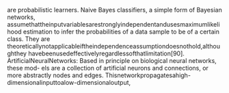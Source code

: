 are probabilistic learners. Naive Bayes classifiers, a simple form of Bayesian networks,
assumethattheinputvariablesarestronglyindependentandusesmaximumlikelihood
estimation to infer the probabilities of a data sample to be of a certain class. They are
theoreticallynotapplicableiftheindependenceassumptiondoesnothold,althoughthey
havebeenusedeffectivelyregardlessofthatlimitation[90].
ArtificialNeuralNetworks: Based in principle on biological neural networks, these mod-
els are a collection of artificial neurons and connections, or more abstractly nodes and
edges. Thisnetworkpropagatesahigh-dimensionalinputtoalow-dimensionaloutput,